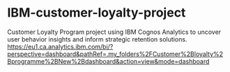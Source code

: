# IBM-customer-loyalty-project
Customer Loyalty Program project using IBM Cognos Analytics to uncover user behavior insights and inform strategic retention solutions.
https://eu1.ca.analytics.ibm.com/bi/?perspective=dashboard&pathRef=.my_folders%2FCustomer%2Bloyalty%2Bprogramme%2BNew%2Bdashboard&action=view&mode=dashboard
